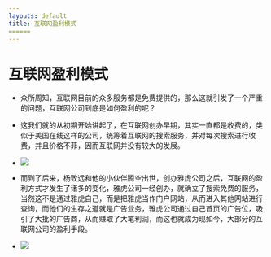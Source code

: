 ```yaml
---
layouts: default
title: 互联网盈利模式
======
---
```


# 互联网盈利模式

* 众所周知，互联网目前的众多服务都是免费提供的，那么这就引发了一个严重的问题，互联网公司到底是如何盈利的呢？

* 这我们就的从初期开始讲起了，在互联网创办早期，其实一直都是收费的，类似于美国在线这样的公司，统筹着互联网的搜索服务，并对每次搜索进行收费，并且价格不菲，因而互联网并没有较大的发展。

* ![](http://bpic.588ku.com/element_pic/01/12/63/3456f6577a39578.jpg)

* 而到了后来，杨致远和他的小伙伴腾空出世，创办雅虎公司之后，互联网的盈利方式才发生了诸多的变化，雅虎公司一经创办，就确立了搜索免费的服务，当然这不是通过雅虎自己，而是把雅虎当作门户网站，从而进入其他网站进行查询，而他们的生存之道就是广告业务，雅虎公司通过自己首页的广告位，吸引了大批的广告商，从而赚取了大笔利润，而这也就成为现如今，大部分的互联网公司的盈利手段。

* ![](https://encrypted-tbn0.gstatic.com/images?q=tbn:ANd9GcQO9KQcbxRm-3JQUIU_N-3t0ffidO3DpK_PmX4mIuoTecAbqMhN)